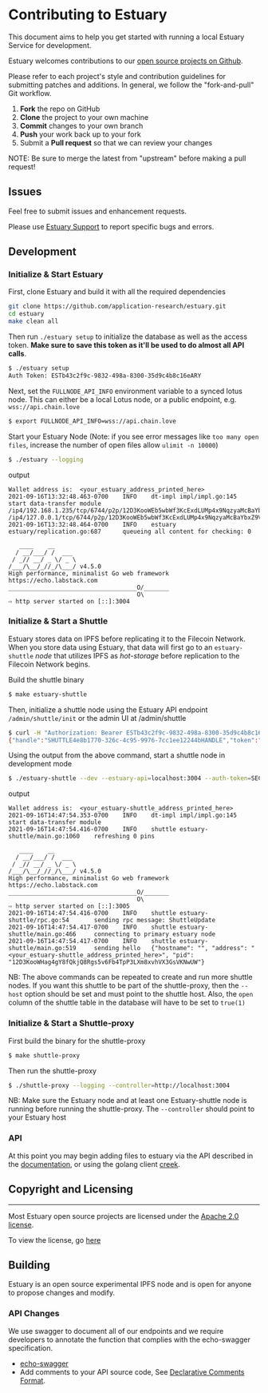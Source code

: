 # Contributing to Estuary

This document aims to help you get started with running a local Estuary Service for development.

Estuary welcomes contributions to our [open source projects on Github](https://github.com/application-research).

Please refer to each project's style and contribution guidelines for submitting patches and additions. In general, we follow the "fork-and-pull" Git workflow.

 1. **Fork** the repo on GitHub
 2. **Clone** the project to your own machine
 3. **Commit** changes to your own branch
 4. **Push** your work back up to your fork
 5. Submit a **Pull request** so that we can review your changes

NOTE: Be sure to merge the latest from "upstream" before making a pull request!
## Issues

Feel free to submit issues and enhancement requests.

Please use [Estuary Support](https://docs.estuary.tech/feedback) to report specific bugs and errors.

## Development

### Initialize & Start Estuary

First, clone Estuary and build it with all the required dependencies
```bash
git clone https://github.com/application-research/estuary.git
cd estuary
make clean all
```

Then run `./estuary setup` to initialize the database as well as the access token. **Make sure to save this token as it'll be used to do almost all API calls**.
```bash
$ ./estuary setup
Auth Token: ESTb43c2f9c-9832-498a-8300-35d9c4b8c16eARY
```

Next, set the `FULLNODE_API_INFO` environment variable to a synced lotus node. This can either be a local Lotus node, or a public endpoint, e.g. `wss://api.chain.love`

```bash
$ export FULLNODE_API_INFO=wss://api.chain.love
```

Start your Estuary Node (Note: if you see error messages like `too many open files`, increase the number of open files allow `ulimit -n 10000`)

```bash
$ ./estuary --logging
```
output

```
Wallet address is:  <your_estuary_address_printed_here>
2021-09-16T13:32:48.463-0700    INFO    dt-impl impl/impl.go:145        start data-transfer module
/ip4/192.168.1.235/tcp/6744/p2p/12D3KooWEb5wbWf3KcExdLUMp4x9NqzyaMcBaYbxZ9V6RUNwvpX8
/ip4/127.0.0.1/tcp/6744/p2p/12D3KooWEb5wbWf3KcExdLUMp4x9NqzyaMcBaYbxZ9V6RUNwvpX8
2021-09-16T13:32:48.464-0700    INFO    estuary estuary/replication.go:687      queueing all content for checking: 0

   ____    __
  / __/___/ /  ___
 / _// __/ _ \/ _ \
/___/\__/_//_/\___/ v4.5.0
High performance, minimalist Go web framework
https://echo.labstack.com
____________________________________O/_______
                                    O\
⇨ http server started on [::]:3004
```

### Initialize & Start a Shuttle

Estuary stores data on IPFS before replicating it to the Filecoin Network. When you store data using Estuary, that data will first go to an `estuary-shuttle` *node* that utilizes IPFS as *hot-storage* before replication to the Filecoin Network begins.

Build the shuttle binary

```bash
$ make estuary-shuttle
```

Then, initialize a shuttle node using the Estuary API endpoint `/admin/shuttle/init` or the admin UI at <host>/admin/shuttle

```bash
$ curl -H "Authorization: Bearer ESTb43c2f9c-9832-498a-8300-35d9c4b8c16eARY" -X POST localhost:3004/admin/shuttle/init
{"handle":"SHUTTLE4e8b1770-326c-4c95-9976-7cc1ee12244bHANDLE","token":"SECRET7528ab25-1266-4fa4-86cf-719a43bbcb4fSECRET"}
```

Using the output from the above command, start a shuttle node in development mode

```bash
$ ./estuary-shuttle --dev --estuary-api=localhost:3004 --auth-token=SECRET7528ab25-1266-4fa4-86cf-719a43bbcb4fSECRET --handle=SHUTTLE4e8b1770-326c-4c95-9976-7cc1ee12244bHANDLE --logging --host=localhost:3005
```
output

```
Wallet address is:  <your_estuary-shuttle_address_printed_here>
2021-09-16T14:47:54.353-0700    INFO    dt-impl impl/impl.go:145        start data-transfer module
2021-09-16T14:47:54.416-0700    INFO    shuttle estuary-shuttle/main.go:1060    refreshing 0 pins

   ____    __
  / __/___/ /  ___
 / _// __/ _ \/ _ \
/___/\__/_//_/\___/ v4.5.0
High performance, minimalist Go web framework
https://echo.labstack.com
____________________________________O/_______
                                    O\
⇨ http server started on [::]:3005
2021-09-16T14:47:54.416-0700    INFO    shuttle estuary-shuttle/rpc.go:54       sending rpc message: ShuttleUpdate
2021-09-16T14:47:54.417-0700    INFO    shuttle estuary-shuttle/main.go:466     connecting to primary estuary node
2021-09-16T14:47:54.417-0700    INFO    shuttle estuary-shuttle/main.go:519     sending hello   {"hostname": "", "address": "<your_estuary-shuttle_address_printed_here>", "pid": "12D3KooWHag4gY8fQkjQ8Rgs5v6Fb4TpP3LXm8xvhVX3GsVKNwUW"}
```

NB: The above commands can be repeated to create and run more shuttle nodes. 
If you want this shuttle to be part of the shuttle-proxy, then the `--host` option should be set and must point to the shuttle host. Also, the `open` column of the shuttle table in the database will have to be set to `true(1)`

### Initialize & Start a Shuttle-proxy

First build the binary for the shuttle-proxy

```bash
$ make shuttle-proxy
```

Then run the shuttle-proxy

```bash
$ ./shuttle-proxy --logging --controller=http://localhost:3004
```

NB: Make sure the Estuary node and at least one Estuary-shuttle node is running before running the shuttle-proxy. The `--controller` should point to your Estuary host

### API

At this point you may begin adding files to estuary via the API described in the [documentation](https://docs.estuary.tech/api-content-add), or using the golang client [creek](https://github.com/iand/creek).

## Copyright and Licensing
-----------------------

Most Estuary open source projects are licensed under the [Apache 2.0 license](http://www.apache.org/licenses/LICENSE-2.0).

To view the license, go [here](LICENSE.md)

## Building

Estuary is an open source experimental IPFS node and is open for anyone to propose changes and modify. 

### API Changes
We use swagger to document all of our endpoints and we require developers to annotate the function that complies with the echo-swagger specification. 

- [echo-swagger](https://github.com/swaggo/echo-swagger)
- Add comments to your API source code, See [Declarative Comments Format](https://github.com/swaggo/swag#declarative-comments-format).
